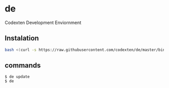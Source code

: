 # de
Codexten Development Enviornment


## Instalation

```sh
bash <(curl -s https://raw.githubusercontent.com/codexten/de/master/bin/install.sh)
```

## commands

```shell script
$ de update
$ de 

```